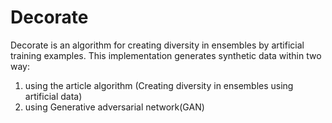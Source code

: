 # Decorate
Decorate is an algorithm for creating diversity in ensembles by artificial training examples. 
This implementation generates synthetic data within two way:  
  1. using the article algorithm (Creating diversity in ensembles using artificial data)
  2. using Generative adversarial network(GAN)
